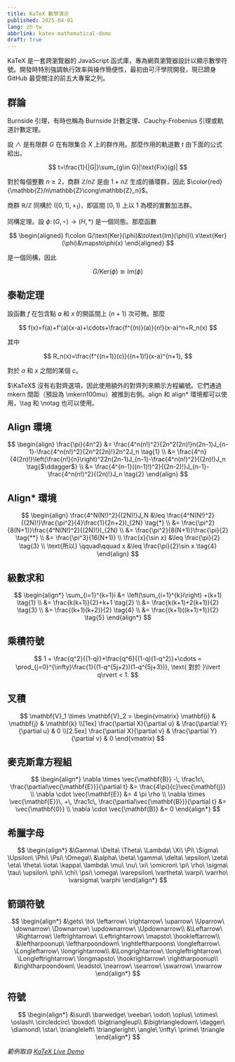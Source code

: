 ```yaml
---
title: KaTeX 數學演示
published: 2025-04-01
lang: zh-tw
abbrlink: katex-mathematical-demo
draft: true
---
```


KaTeX 是一套跨瀏覽器的 JavaScript 函式庫，專為網頁瀏覽器設計以顯示數學符號。開發時特別強調執行效率與操作簡便性，最初由可汗學院開發，現已躋身 GitHub 最受關注的前五大專案之列。

## 群論

Burnside 引理，有時也稱為 Burnside 計數定理、Cauchy-Frobenius 引理或軌道計數定理。

設 $\wedge$ 是有限群 $G$ 在有限集合 $X$ 上的群作用。那麼作用的軌道數 $t$ 由下面的公式給出。

$$
t=\frac{1}{|G|}\sum_{g\in G}|\text{Fix}(g)|
$$

對於每個整數 $n\ge2$，商群 $\mathbb{Z}/n\mathbb{Z}$ 是由 $1+n\mathbb{Z}$ 生成的循環群，因此 $\color{red}{\mathbb{Z}/n\mathbb{Z}\cong\mathbb{Z}_n}$。

商群 $\mathbb{R}/\mathbb{Z}$ 同構於 $([0,1),+_1)$，即區間 $[0,1)$ 上以 1 為模的實數加法群。

同構定理。設 $\phi\colon(G,\circ)\to(H,*)$ 是一個同態。那麼函數

$$
\begin{aligned}
f\colon G/\text{Ker}(\phi)&\to\text{Im}(\phi)\\
x\text{Ker}(\phi)&\mapsto\phi(x)
\end{aligned}
$$

是一個同構，因此

$$
G/\text{Ker}(\phi)\cong \text{Im}(\phi)
$$

## 泰勒定理

設函數 $f$ 在包含點 $a$ 和 $x$ 的開區間上 $(n+1)$ 次可微。那麼

$$
 f(x)=f(a)+f'(a)(x-a)+\cdots+\frac{f^{(n)}(a)}{n!}(x-a)^n+R_n(x)
$$

其中

$$
 R_n(x)=\frac{f^{(n+1)}(c)}{(n+1)!}(x-a)^{n+1},
$$

對於 $a$ 和 $x$ 之間的某個 $c$。

$\KaTeX$ 沒有右對齊選項，因此使用額外的對齊列來顯示方程編號。它們通過 mkern 間距（預設為 \mkern100mu）被推到右側。align 和 align* 環境都可以使用，\tag 和 \notag 也可以使用。

## Align 環境

$$
\begin{align}
\frac{\pi}{4n^2} &= \frac{4^n(n!)^2}{2n^2(2n)!}n(2n-1)J_{n-1}-\frac{4^n(n!)^2}{2n^2(2n)!}2n^2J_n \tag{1} \\
&= \frac{4^n}{4(2n)!}\left(\frac{n!}{n}\right)^22n(2n-1)J_{n-1}-\frac{4^n(n!)^2}{(2n)!}J_n \tag{$\ddagger$} \\
&= \frac{4^{n-1}((n-1)!)^2}{(2n-2)!}J_{n-1}-\frac{4^n(n!)^2}{(2n)!}J_n \tag{2}
\end{align}
$$

## Align* 環境

$$
\begin{align}
\frac{4^N(N!)^2}{(2N)!}J_N &\leq \frac{4^N(N!)^2}{(2N)!}\frac{\pi^2}{4}\frac{1}{2n+2}I_{2N} \tag{*} \\
&= \frac{\pi^2}{8(N+1)}\frac{4^N(N!)^2}{(2N)!}I_{2N} \\
&= \frac{\pi^2}{8(N+1)}\frac{\pi}{2} \tag{**} \\
&= \frac{\pi^3}{16(N+1)} \\
\frac{x}{\sin x} &\leq \frac{\pi}{2} \tag{3} \\
\text{所以} \qquad\qquad x &\leq \frac{\pi}{2}\sin x \tag{4}
\end{align}
$$

## 級數求和

$$
\begin{align*}
\sum_{i=1}^{k+1}i &= \left(\sum_{i=1}^{k}i\right) +(k+1) \tag{1} \\
&= \frac{k(k+1)}{2}+k+1 \tag{2} \\
&= \frac{k(k+1)+2(k+1)}{2} \tag{3} \\
&= \frac{(k+1)(k+2)}{2} \tag{4} \\
&= \frac{(k+1)((k+1)+1)}{2} \tag{5}
\end{align*}
$$

## 乘積符號

$$
1 + \frac{q^2}{(1-q)}+\frac{q^6}{(1-q)(1-q^2)}+\cdots
= \prod_{j=0}^{\infty}\frac{1}{(1-q^{5j+2})(1-q^{5j+3})},
\text{ 對於 }\lvert q\rvert < 1.
$$

## 叉積

$$
\mathbf{V}_1 \times \mathbf{V}_2 = \begin{vmatrix}
\mathbf{i} & \mathbf{j} & \mathbf{k} \\[1ex]
\frac{\partial X}{\partial u} & \frac{\partial Y}{\partial u} & 0 \\[2.5ex]
\frac{\partial X}{\partial v} & \frac{\partial Y}{\partial v} & 0
\end{vmatrix}
$$

## 麥克斯韋方程組

$$
\begin{align*}
\nabla \times \vec{\mathbf{B}} -\, \frac1c\, \frac{\partial\vec{\mathbf{E}}}{\partial t} &= \frac{4\pi}{c}\vec{\mathbf{j}} \\
\nabla \cdot \vec{\mathbf{E}} &= 4 \pi \rho \\
\nabla \times \vec{\mathbf{E}}\, +\, \frac1c\, \frac{\partial\vec{\mathbf{B}}}{\partial t} &= \vec{\mathbf{0}} \\
\nabla \cdot \vec{\mathbf{B}} &= 0
\end{align*}
$$

## 希臘字母

$$
\begin{align*}
&\Gamma\ \Delta\ \Theta\ \Lambda\ \Xi\ \Pi\ \Sigma\ \Upsilon\ \Phi\ \Psi\ \Omega\\
&\alpha\ \beta\ \gamma\ \delta\ \epsilon\ \zeta\ \eta\ \theta\ \iota\ \kappa\ \lambda\ \mu\ \nu\ \xi\ \omicron\ \pi\ \rho\ \sigma\ \tau\ \upsilon\ \phi\ \chi\ \psi\ \omega\ \varepsilon\ \vartheta\ \varpi\ \varrho\ \varsigma\ \varphi
\end{align*}
$$

## 箭頭符號

$$
\begin{align*}
&\gets\ \to\ \leftarrow\ \rightarrow\ \uparrow\ \Uparrow\ \downarrow\ \Downarrow\ \updownarrow\ \Updownarrow\\
&\Leftarrow\ \Rightarrow\ \leftrightarrow\ \Leftrightarrow\ \mapsto\ \hookleftarrow\\
&\leftharpoonup\ \leftharpoondown\ \rightleftharpoons\ \longleftarrow\ \Longleftarrow\ \longrightarrow\\
&\Longrightarrow\ \longleftrightarrow\ \Longleftrightarrow\ \longmapsto\ \hookrightarrow\ \rightharpoonup\\
&\rightharpoondown\ \leadsto\ \nearrow\ \searrow\ \swarrow\ \nwarrow
\end{align*}
$$

## 符號

$$
\begin{align*}
&\surd\ \barwedge\ \veebar\ \odot\ \oplus\ \otimes\ \oslash\ \circledcirc\ \boxdot\ \bigtriangleup\\
&\bigtriangledown\ \dagger\ \diamond\ \star\ \triangleleft\ \triangleright\ \angle\ \infty\ \prime\ \triangle
\end{align*}
$$

*範例取自 [KaTeX Live Demo](https://sixthform.info/katex/examples/demo.html)*
